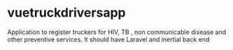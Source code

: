 # vuetruckdriversapp
Application to register truckers for HIV, TB , non communicable disease and other preventive services. It should have Laravel and inertial back end
